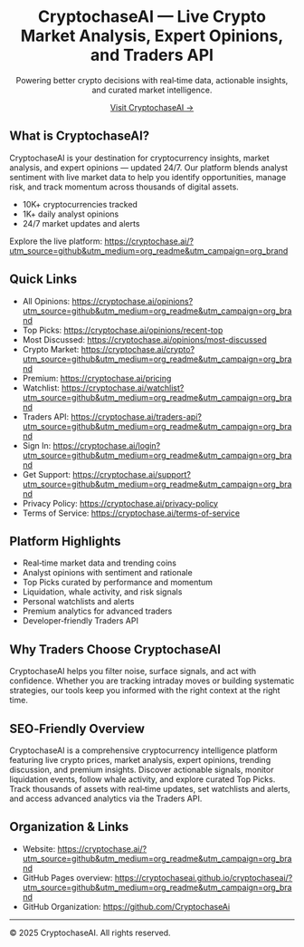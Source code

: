 <div align="center">

# CryptochaseAI — Live Crypto Market Analysis, Expert Opinions, and Traders API

Powering better crypto decisions with real‑time data, actionable insights, and curated market intelligence.

[Visit CryptochaseAI →](https://cryptochase.ai/?utm_source=github&utm_medium=org_readme&utm_campaign=org_brand)

</div>

## What is CryptochaseAI?

CryptochaseAI is your destination for cryptocurrency insights, market analysis, and expert opinions — updated 24/7. Our platform blends analyst sentiment with live market data to help you identify opportunities, manage risk, and track momentum across thousands of digital assets.

- 10K+ cryptocurrencies tracked
- 1K+ daily analyst opinions
- 24/7 market updates and alerts

Explore the live platform: https://cryptochase.ai/?utm_source=github&utm_medium=org_readme&utm_campaign=org_brand

## Quick Links

- All Opinions: https://cryptochase.ai/opinions?utm_source=github&utm_medium=org_readme&utm_campaign=org_brand
- Top Picks: https://cryptochase.ai/opinions/recent-top
- Most Discussed: https://cryptochase.ai/opinions/most-discussed
- Crypto Market: https://cryptochase.ai/crypto?utm_source=github&utm_medium=org_readme&utm_campaign=org_brand
- Premium: https://cryptochase.ai/pricing
- Watchlist: https://cryptochase.ai/watchlist?utm_source=github&utm_medium=org_readme&utm_campaign=org_brand
- Traders API: https://cryptochase.ai/traders-api?utm_source=github&utm_medium=org_readme&utm_campaign=org_brand
- Sign In: https://cryptochase.ai/login?utm_source=github&utm_medium=org_readme&utm_campaign=org_brand
- Get Support: https://cryptochase.ai/support?utm_source=github&utm_medium=org_readme&utm_campaign=org_brand
- Privacy Policy: https://cryptochase.ai/privacy-policy
- Terms of Service: https://cryptochase.ai/terms-of-service

## Platform Highlights

- Real‑time market data and trending coins
- Analyst opinions with sentiment and rationale
- Top Picks curated by performance and momentum
- Liquidation, whale activity, and risk signals
- Personal watchlists and alerts
- Premium analytics for advanced traders
- Developer‑friendly Traders API

## Why Traders Choose CryptochaseAI

CryptochaseAI helps you filter noise, surface signals, and act with confidence. Whether you are tracking intraday moves or building systematic strategies, our tools keep you informed with the right context at the right time.

## SEO‑Friendly Overview

CryptochaseAI is a comprehensive cryptocurrency intelligence platform featuring live crypto prices, market analysis, expert opinions, trending discussion, and premium insights. Discover actionable signals, monitor liquidation events, follow whale activity, and explore curated Top Picks. Track thousands of assets with real‑time updates, set watchlists and alerts, and access advanced analytics via the Traders API.

## Organization & Links

- Website: https://cryptochase.ai/?utm_source=github&utm_medium=org_readme&utm_campaign=org_brand
- GitHub Pages overview: https://cryptochaseai.github.io/cryptochaseai/?utm_source=github&utm_medium=org_readme&utm_campaign=org_brand
- GitHub Organization: https://github.com/CryptochaseAi

---

© 2025 CryptochaseAI. All rights reserved.



